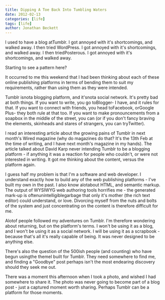 ```yaml
---
title: Dipping A Toe Back Into Tumbling Waters
date: 2012-02-13
categories: [life]
tags: [life]
author: Jonathan Beckett
---
```


I used to have a blog atTumblr. I got annoyed with it's shortcomings, and walked away. I then tried WordPress. I got annoyed with it's shortcomings, and walked away. I then triedPosterous. I got annoyed with it's shortcomings, and walked away.

Starting to see a pattern here?

It occurred to me this weekend that I had been thinking about each of these online publishing platforms in terms of bending them to suit my requirements, rather than using them as they were intended.

Tumblr isnota blogging platform, and it'snota social network. It's pretty bad at both things. If you want to write, you go toBlogger- I have, and it rules for that. If you want to connect with friends, you head toFacebook, orGoogle Plus- they both rule at that too. If you want to make pronouncements from a soapbox in the middle of the street, you can (or if you don't fancy braving the elements, skinheads and stares of strangers, you can tryTwitter).

I read an interesting article about the growing pains of Tumblr in next month's Wired magazine (why do magazines do that? It's the 13th Feb at the time of writing, and I have next month's magazine in my hands). The article talked about David Karp never intending Tumblr to be a blogging platform - if anything it was a reaction for people who couldn't, or were not interested in writing. It got me thinking about the content, versus the platform again.

I guess half my problem is that I'm a software and web developer. I understand exactly how to build any of the web publishing platforms - I've built my own in the past. I also know alotabout HTML, and semantic markup. The output of WYSIWYG web authoring tools horrifies me - the generated mark-up is oftenunintelligiblegarbage that only it's mother (the rich text editor) could understand, or love. Divorcing myself from the nuts and bolts of the system and just concentrating on the content is therefore difficult for me.

Alotof people followed my adventures on Tumblr. I'm therefore wondering about returning, but on the platform's terms. I won't be using it as a blog, and I won't be using it as a social network. I will be using it as a scrapbook - because that's all it's really capable of being. It was never designed to be anything else.

There's also the question of the 500ish people (and counting) who have begun usingthe themeI built for Tumblr. They need somewhere to find me, and finding a "Goodbye" post perhaps isn't the most endearing discovery should they seek me out.

There was a moment this afternoon when I took a photo, and wished I had somewhere to share it. The photo was never going to become part of a blog post - just a captured moment worth sharing. Perhaps Tumblr can be a platform for those moments.